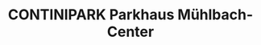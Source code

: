 ---
title: "CONTINIPARK Parkhaus Mühlbach-Center"
url: /radolfzell-am-bodensee/continipark-parkhaus-muehlbach-center/
shop: Einkaufszentrum
---